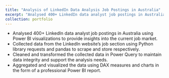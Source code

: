 ```yaml
---
title: "Analysis of LinkedIn Data Analysis Job Postings in Australia"
excerpt: "Analysed 400+ LinkedIn data analyst job postings in Australia using Python to collect data via web-scraping and Power BI visualizations to provide insights into the current job market.<br/><img src='/images/LinkedIn-image-map.png' width='800' height='480'>"
collection: portfolio
---
```


- Analysed 400+ LinkedIn data analyst job postings in Australia using Power BI visualizations to provide insights into the current job market.
- Collected data from the LinkedIn website’s job section using Python library requests and pandas to scrape and store respectively.
- Cleaned and transformed the collected data in Power Query to maintain data integrity and support the analysis needs.
- Aggregated and visualized the data using DAX measures and charts in the form of a professional Power BI report.
